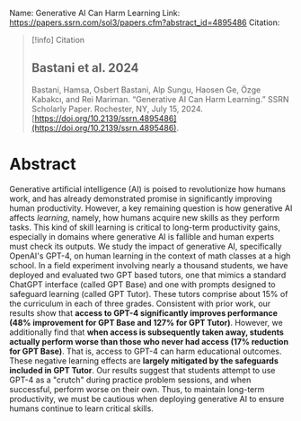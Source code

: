 Name: Generative AI Can Harm Learning
Link: https://papers.ssrn.com/sol3/papers.cfm?abstract_id=4895486
Citation:
> [!info] Citation
> 
> ## Bastani et al. 2024
> 
> Bastani, Hamsa, Osbert Bastani, Alp Sungu, Haosen Ge, Özge Kabakcı, and Rei Mariman. “Generative AI Can Harm Learning.” SSRN Scholarly Paper. Rochester, NY, July 15, 2024. [https://doi.org/10.2139/ssrn.4895486](https://doi.org/10.2139/ssrn.4895486).

# Abstract

Generative artificial intelligence (AI) is poised to revolutionize how humans work, and has already demonstrated promise in significantly improving human productivity. However, a key remaining question is how generative AI affects _learning_, namely, how humans acquire new skills as they perform tasks. This kind of skill learning is critical to long-term productivity gains, especially in domains where generative AI is fallible and human experts must check its outputs. We study the impact of generative AI, specifically OpenAI's GPT-4, on human learning in the context of math classes at a high school. In a field experiment involving nearly a thousand students, we have deployed and evaluated two GPT based tutors, one that mimics a standard ChatGPT interface (called GPT Base) and one with prompts designed to safeguard learning (called GPT Tutor). These tutors comprise about 15% of the curriculum in each of three grades. Consistent with prior work, our results show that **access to GPT-4 significantly improves performance (48% improvement for GPT Base and 127% for GPT Tutor)**. However, we additionally find that **when access is subsequently taken away, students actually perform worse than those who never had access (17% reduction for GPT Base)**. That is, access to GPT-4 can harm educational outcomes. These negative learning effects are **largely mitigated by the safeguards included in GPT Tutor**. Our results suggest that students attempt to use GPT-4 as a "crutch" during practice problem sessions, and when successful, perform worse on their own. Thus, to maintain long-term productivity, we must be cautious when deploying generative AI to ensure humans continue to learn critical skills.